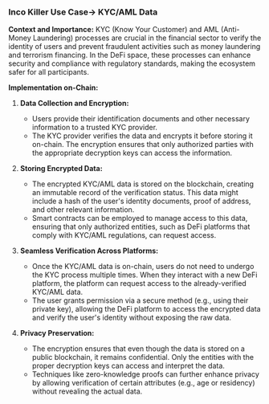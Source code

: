 ### Inco Killer Use Case-> KYC/AML Data

**Context and Importance:**
KYC (Know Your Customer) and AML (Anti-Money Laundering) processes are crucial in the financial sector to verify the identity of users and prevent fraudulent activities such as money laundering and terrorism financing. In the DeFi space, these processes can enhance security and compliance with regulatory standards, making the ecosystem safer for all participants.

**Implementation on-Chain:**
1. **Data Collection and Encryption:**
   - Users provide their identification documents and other necessary information to a trusted KYC provider.
   - The KYC provider verifies the data and encrypts it before storing it on-chain. The encryption ensures that only authorized parties with the appropriate decryption keys can access the information.
   
2. **Storing Encrypted Data:**
   - The encrypted KYC/AML data is stored on the blockchain, creating an immutable record of the verification status. This data might include a hash of the user's identity documents, proof of address, and other relevant information.
   - Smart contracts can be employed to manage access to this data, ensuring that only authorized entities, such as DeFi platforms that comply with KYC/AML regulations, can request access.

3. **Seamless Verification Across Platforms:**
   - Once the KYC/AML data is on-chain, users do not need to undergo the KYC process multiple times. When they interact with a new DeFi platform, the platform can request access to the already-verified KYC/AML data.
   - The user grants permission via a secure method (e.g., using their private key), allowing the DeFi platform to access the encrypted data and verify the user's identity without exposing the raw data.

4. **Privacy Preservation:**
   - The encryption ensures that even though the data is stored on a public blockchain, it remains confidential. Only the entities with the proper decryption keys can access and interpret the data.
   - Techniques like zero-knowledge proofs can further enhance privacy by allowing verification of certain attributes (e.g., age or residency) without revealing the actual data.
